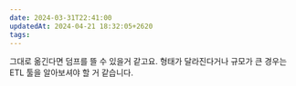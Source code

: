 ```yaml
---
date: 2024-03-31T22:41:00
updatedAt: 2024-04-21 18:32:05+2620
tags: 
---
```

그대로 옮긴다면 덤프를 뜰 수 있을거 같고요. 형태가 달라진다거나 규모가 큰 경우는 ETL 툴을 알아보셔야 할 거 같습니다.